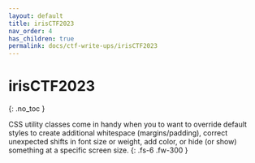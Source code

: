 ```yaml
---
layout: default
title: irisCTF2023
nav_order: 4
has_children: true
permalink: docs/ctf-write-ups/irisCTF2023
---
```


# irisCTF2023
{: .no_toc }

CSS utility classes come in handy when you to want to override default styles to create additional whitespace (margins/padding), correct unexpected shifts in font size or weight, add color, or hide (or show) something at a specific screen size.
{: .fs-6 .fw-300 }
